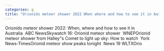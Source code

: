 ```yaml
---
categories: g
title: "Orionids meteor shower 2022 When where and how to see it in Australia  ABC News"
---
```

Orionids meteor shower 2022: When, where and how to see it in Australia&nbsp;&nbsp;ABC NewsSkywatch 16: Orionid meteor shower&nbsp;&nbsp;WNEPOrionid meteor shower from Halley"s Comet to light up sky: How to watch&nbsp;&nbsp;York News-TimesOrionid meteor show peaks tonight&nbsp;&nbsp;News 19 WLTXOrio
